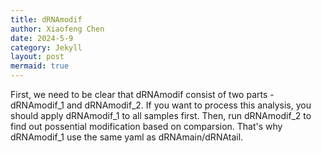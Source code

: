 ```yaml
---
title: dRNAmodif
author: Xiaofeng Chen
date: 2024-5-9
category: Jekyll
layout: post
mermaid: true
---
```

First, we need to be clear that dRNAmodif consist of two parts - dRNAmodif_1 and dRNAmodif_2.
If you want to process this analysis, you should apply dRNAmodif_1 to all samples first.
Then, run dRNAmodif_2 to find out possential modification based on comparsion.
That's why dRNAmodif_1 use the same yaml as dRNAmain/dRNAtail.
